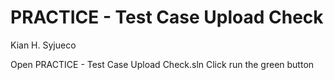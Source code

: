 # PRACTICE - Test Case Upload Check

Kian H. Syjueco

Open PRACTICE - Test Case Upload Check.sln
Click run the green button

